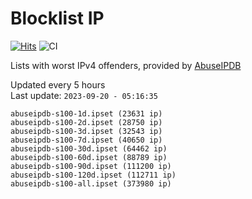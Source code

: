 # Blocklist IP

[![Hits](https://hits.seeyoufarm.com/api/count/incr/badge.svg?url=https%3A%2F%2Fgithub.com%2Fborestad%2Fblocklist-ip%2F&count_bg=%2379C83D&title_bg=%23555555&icon=&icon_color=%23E7E7E7&title=hits&edge_flat=false)](https://hits.seeyoufarm.com)  ![CI](https://img.shields.io/github/workflow/status/borestad/blocklist-ip/CI?style=flat-square)

Lists with worst IPv4 offenders, provided by [AbuseIPDB](https://www.abuseipdb.com/)

<!-- FOOTER-PLACEHOLDER -->
Updated every 5 hours<br>
Last update: `2023-09-20 - 05:16:35`
```
abuseipdb-s100-1d.ipset (23631 ip)
abuseipdb-s100-2d.ipset (28750 ip)
abuseipdb-s100-3d.ipset (32543 ip)
abuseipdb-s100-7d.ipset (40650 ip)
abuseipdb-s100-30d.ipset (64462 ip)
abuseipdb-s100-60d.ipset (88789 ip)
abuseipdb-s100-90d.ipset (111200 ip)
abuseipdb-s100-120d.ipset (112711 ip)
abuseipdb-s100-all.ipset (373980 ip)
```
